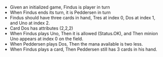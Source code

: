 - Given an initialized game, Findus is player in turn
- When Findus ends its turn, it is Peddersen in turn
- Findus should have three cards in hand, Tres at index 0, Dos at index 1, and Uno at index 2.
- Card Dos has attributes (2,2,2)
- When Findus plays Uno, Then it is allowed (Status.OK), and Then minion Uno appears at index 0 on the field.
- When Peddersen plays Dos, Then the mana available is two less.
- When Findus plays a card, Then Peddersen still has 3 cards in his hand.
